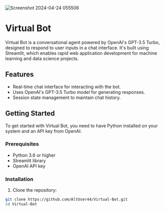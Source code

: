 ![Screenshot 2024-04-24 055506](https://github.com/AltUser44/Virtual-Bot/assets/138399028/3654636f-7984-4a51-973c-149e3fadd0c9)


# Virtual Bot

Virtual Bot is a conversational agent powered by OpenAI's GPT-3.5 Turbo, designed to respond to user inputs in a chat interface. 
It's built using Streamlit, which enables rapid web application development for machine learning and data science projects.

## Features

- Real-time chat interface for interacting with the bot.
- Uses OpenAI's GPT-3.5 Turbo model for generating responses.
- Session state management to maintain chat history.

## Getting Started

To get started with Virtual Bot, you need to have Python installed on your system and an API key from OpenAI.

### Prerequisites

- Python 3.6 or higher
- Streamlit library
- OpenAI API key

### Installation

1. Clone the repository:
```bash
git clone https://github.com/AltUser44/Virtual-Bot.git
cd Virtual-Bot
